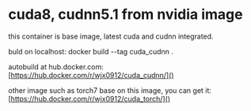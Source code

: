 cuda8, cudnn5.1 from nvidia image
=========================
this container is base image, latest cuda and cudnn integrated.

buld on localhost: docker build --tag cuda_cudnn .

autobuild at hub.docker.com: [https://hub.docker.com/r/wjx0912/cuda_cudnn/]()

other image such as torch7 base on this image, you can get it: [https://hub.docker.com/r/wjx0912/cuda_torch/]()
